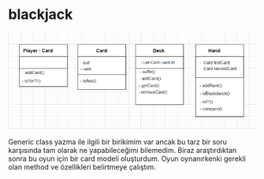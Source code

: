 # blackjack

![alt text](https://github.com/ufkunl/blackjack/blob/master/Screenshot_11.png?raw=true)


Generic class yazma ile ilgili bir birikimim var ancak bu tarz bir soru karşısında tam olarak ne yapabileceğimi bilemedim. Biraz araştırdıktan sonra bu oyun için bir card modeli oluşturdum. Oyun oynanırkenki gerekli olan method ve özellikleri belirtmeye çalıştım.
